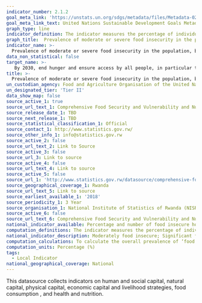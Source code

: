 ```yaml
---
indicator_number: 2.1.2
goal_meta_link: 'https://unstats.un.org/sdgs/metadata/files/Metadata-02-01-02.pdf'
goal_meta_link_text: United Nations Sustainable Development Goals Metadata (pdf 894kB)
graph_type: line
indicator_definition: The indicator measures the percentage of individuals in the population who have experienced food insecurity at moderate or severe levels during the reference period. The severity of food insecurity, defined as a latent trait, is measured on the Food Insecurity Experience Scale global reference scale, a measurement standard established by FAO through the application of the Food Insecurity Experience Scale in more than 140 countries worldwide, starting in 2014.  
graph_title:  Prevalence of moderate or severe food insecurity in the population, based on CARI 
indicator_name: >-
  Prevalence of moderate or severe food insecurity in the population, based on the Food Insecurity Experience Scale (FIES)
data_non_statistical: false
target_name: >-
   By 2030, end hunger and ensure access by all people, in particular the poor and people in vulnerable situations, including infants, to safe, nutritious and sufficient food all year round 
title: >-
  Prevalence of moderate or severe food insecurity in the population, based on CARI
un_custodian_agency: Food and Agriculture Organisation of the United Nations (FAO) 
un_designated_tier: 'Tier II'
data_show_map: false
source_active_1: true
source_url_text_1: Comprehensive Food Security and Vulnerability and Nutrition Analysis Survey (CFSVA)
source_release_date_1: TBD
source_next_release_1: TBD
source_statistical_classification_1: Official
source_contact_1: http://www.statistics.gov.rw/
source_other_info_1: info@statistics.gov.rw
source_active_2: false
source_url_text_2: Link to Source
source_active_3: false
source_url_3: Link to source
source_active_4: false
source_url_text_4: Link to source
source_active_5: false
source_url_1: 'http://www.statistics.gov.rw/datasource/comprehensive-food-security-and-vulnerability-and-nutrition-analysis-survey-cfsva'
source_geographical_coverage_1: Rwanda
source_url_text_5: Link to source
source_earliest_available_1: '2018'
source_periodicity_1: 3 Year
source_organisation_1: National Institute of Statistics of Rwanda (NISR)
source_active_6: false
source_url_text_6: Comprehensive Food Security and Vulnerability and Nutrition Analysis Survey (CFSVA)
national_indicator_available: Percentage and number of food insecure households by province and district
computation_definitions: The indicator measures the percentage of individuals in the population who have experienced food insecurity at moderate or severe levels during the reference period. The severity of food insecurity, defined as a latent trait, is measured on the Food Insecurity Experience Scale global reference scale, a measurement standard established by FAO through the application of the Food Insecurity Experience Scale in more than 140 countries worldwide, starting in 2014.
national_indicator_description: Moderately food insecure; Significant food consumption gaps. These households use a high share of their budget to cover food needs and the majority of households have to use negative coping strategies in order to make a living, although only a few use the more serious coping strategies. Severely food insecure; Poor food consumption and the majority of households are using a very high share of their budget to acquire food. Almost half of these households have used one of the most serious irreversible coping strategies with the resulting risk of further deteriorating their food security situation.
computation_calculations: To calculate the overall prevalence of ‘food insecurity’ in the population, It is the sum of the rates of the two most severe categories (‘moderately food insecure’ and ‘severely food insecure’)
computation_units: Percentage (%)
tags:
  - Local Indicator
national_geographical_coverage: National
---
```

This datasource collects indicators on human and social capital, natural capital, physical capital, economic capital and livelihood strategies, food consumption , and health and nutrition.
